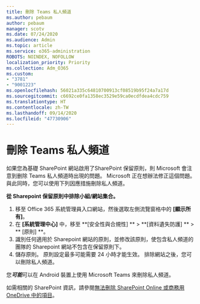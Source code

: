 ```yaml
---
title: 刪除 Teams 私人頻道
ms.author: pebaum
author: pebaum
manager: scotv
ms.date: 07/24/2020
ms.audience: Admin
ms.topic: article
ms.service: o365-administration
ROBOTS: NOINDEX, NOFOLLOW
localization_priority: Priority
ms.collection: Adm_O365
ms.custom:
- "3781"
- "9001223"
ms.openlocfilehash: 56021a335c64810700913cf08519b95f24a7a17d
ms.sourcegitcommit: c6692ce0fa1358ec3529e59ca0ecdfdea4cdc759
ms.translationtype: HT
ms.contentlocale: zh-TW
ms.lasthandoff: 09/14/2020
ms.locfileid: "47730906"
---
```

# <a name="delete-a-teams-private-channel"></a>刪除 Teams 私人頻道

如果您為基礎 SharePoint 網站啟用了SharePoint 保留原則，則 Microsoft 會注意到删除 Teams 私人頻道時出現的問題。 Microsoft 正在想辦法修正這個問題。 與此同時，您可以使用下列因應措施刪除私人頻道。

**從 Sharepoint 保留原則中排除小組/網站集合。**

1. 移至 Office 365 系統管理員入口網站，然後選取左側流覽窗格中的 **[顯示所有]**。
2. 在 **[系統管理中心]** 中，移至 **[安全性與合規性] ** > **[資料遺失防護] ** > ** [原則] **。
3. 識別任何適用於 Sharepoint 網站的原則，並修改該原則，使包含私人頻道的團隊的 Sharepoint 網站不包含在保留原則下。
4. 儲存原則。
    原則設定最多可能需要 24 小時才能生效。
    排除網站之後，您可以刪除私人頻道。  
    
您***可能***可以在 Android 裝置上使用 Microsoft Teams 來刪除私人頻道。 

如需相關的 SharePoint 資訊，請參閱[無法刪除 SharePoint Online 或商務用 OneDrive 中的項目](https://docs.microsoft.com/alchemyinsights/retention-policy-ediscovery-hold)。